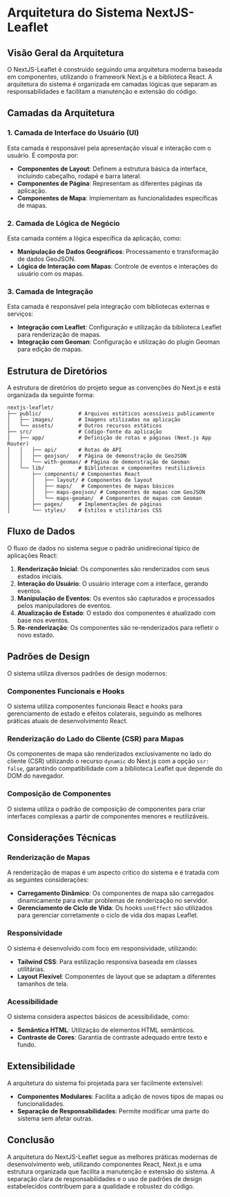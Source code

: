 # Arquitetura do Sistema NextJS-Leaflet

## Visão Geral da Arquitetura

O NextJS-Leaflet é construído seguindo uma arquitetura moderna baseada em componentes, utilizando o framework Next.js e a biblioteca React. A arquitetura do sistema é organizada em camadas lógicas que separam as responsabilidades e facilitam a manutenção e extensão do código.

## Camadas da Arquitetura

### 1. Camada de Interface do Usuário (UI)

Esta camada é responsável pela apresentação visual e interação com o usuário. É composta por:

- **Componentes de Layout**: Definem a estrutura básica da interface, incluindo cabeçalho, rodapé e barra lateral.
- **Componentes de Página**: Representam as diferentes páginas da aplicação.
- **Componentes de Mapa**: Implementam as funcionalidades específicas de mapas.

### 2. Camada de Lógica de Negócio

Esta camada contém a lógica específica da aplicação, como:

- **Manipulação de Dados Geográficos**: Processamento e transformação de dados GeoJSON.
- **Lógica de Interação com Mapas**: Controle de eventos e interações do usuário com os mapas.

### 3. Camada de Integração

Esta camada é responsável pela integração com bibliotecas externas e serviços:

- **Integração com Leaflet**: Configuração e utilização da biblioteca Leaflet para renderização de mapas.
- **Integração com Geoman**: Configuração e utilização do plugin Geoman para edição de mapas.

## Estrutura de Diretórios

A estrutura de diretórios do projeto segue as convenções do Next.js e está organizada da seguinte forma:

```
nextjs-leaflet/
├── public/            # Arquivos estáticos acessíveis publicamente
│   ├── images/        # Imagens utilizadas na aplicação
│   └── assets/        # Outros recursos estáticos
├── src/               # Código-fonte da aplicação
│   ├── app/           # Definição de rotas e páginas (Next.js App Router)
│   │   ├── api/       # Rotas de API
│   │   ├── geojson/   # Página de demonstração de GeoJSON
│   │   └── with-geoman/ # Página de demonstração de Geoman
│   └── lib/           # Bibliotecas e componentes reutilizáveis
│       ├── components/ # Componentes React
│       │   ├── layout/ # Componentes de layout
│       │   ├── maps/   # Componentes de mapas básicos
│       │   ├── maps-geojson/ # Componentes de mapas com GeoJSON
│       │   └── maps-geoman/  # Componentes de mapas com Geoman
│       ├── pages/     # Implementações de páginas
│       └── styles/    # Estilos e utilitários CSS
```

## Fluxo de Dados

O fluxo de dados no sistema segue o padrão unidirecional típico de aplicações React:

1. **Renderização Inicial**: Os componentes são renderizados com seus estados iniciais.
2. **Interação do Usuário**: O usuário interage com a interface, gerando eventos.
3. **Manipulação de Eventos**: Os eventos são capturados e processados pelos manipuladores de eventos.
4. **Atualização de Estado**: O estado dos componentes é atualizado com base nos eventos.
5. **Re-renderização**: Os componentes são re-renderizados para refletir o novo estado.

## Padrões de Design

O sistema utiliza diversos padrões de design modernos:

### Componentes Funcionais e Hooks

O sistema utiliza componentes funcionais React e hooks para gerenciamento de estado e efeitos colaterais, seguindo as melhores práticas atuais de desenvolvimento React.

### Renderização do Lado do Cliente (CSR) para Mapas

Os componentes de mapa são renderizados exclusivamente no lado do cliente (CSR) utilizando o recurso `dynamic` do Next.js com a opção `ssr: false`, garantindo compatibilidade com a biblioteca Leaflet que depende do DOM do navegador.

### Composição de Componentes

O sistema utiliza o padrão de composição de componentes para criar interfaces complexas a partir de componentes menores e reutilizáveis.

## Considerações Técnicas

### Renderização de Mapas

A renderização de mapas é um aspecto crítico do sistema e é tratada com as seguintes considerações:

- **Carregamento Dinâmico**: Os componentes de mapa são carregados dinamicamente para evitar problemas de renderização no servidor.
- **Gerenciamento de Ciclo de Vida**: Os hooks `useEffect` são utilizados para gerenciar corretamente o ciclo de vida dos mapas Leaflet.

### Responsividade

O sistema é desenvolvido com foco em responsividade, utilizando:

- **Tailwind CSS**: Para estilização responsiva baseada em classes utilitárias.
- **Layout Flexível**: Componentes de layout que se adaptam a diferentes tamanhos de tela.

### Acessibilidade

O sistema considera aspectos básicos de acessibilidade, como:

- **Semântica HTML**: Utilização de elementos HTML semânticos.
- **Contraste de Cores**: Garantia de contraste adequado entre texto e fundo.

## Extensibilidade

A arquitetura do sistema foi projetada para ser facilmente extensível:

- **Componentes Modulares**: Facilita a adição de novos tipos de mapas ou funcionalidades.
- **Separação de Responsabilidades**: Permite modificar uma parte do sistema sem afetar outras.

## Conclusão

A arquitetura do NextJS-Leaflet segue as melhores práticas modernas de desenvolvimento web, utilizando componentes React, Next.js e uma estrutura organizada que facilita a manutenção e extensão do sistema. A separação clara de responsabilidades e o uso de padrões de design estabelecidos contribuem para a qualidade e robustez do código.
